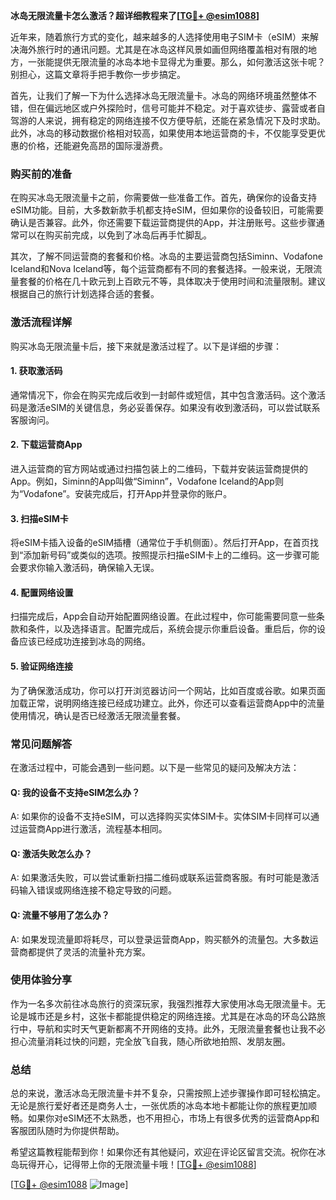 **冰岛无限流量卡怎么激活？超详细教程来了[[TG💪+ @esim1088](https://t.me/s/esim1088)]**

近年来，随着旅行方式的变化，越来越多的人选择使用电子SIM卡（eSIM）来解决海外旅行时的通讯问题。尤其是在冰岛这样风景如画但网络覆盖相对有限的地方，一张能提供无限流量的冰岛本地卡显得尤为重要。那么，如何激活这张卡呢？别担心，这篇文章将手把手教你一步步搞定。

首先，让我们了解一下为什么选择冰岛无限流量卡。冰岛的网络环境虽然整体不错，但在偏远地区或户外探险时，信号可能并不稳定。对于喜欢徒步、露营或者自驾游的人来说，拥有稳定的网络连接不仅方便导航，还能在紧急情况下及时求助。此外，冰岛的移动数据价格相对较高，如果使用本地运营商的卡，不仅能享受更优惠的价格，还能避免高昂的国际漫游费。

### **购买前的准备**
在购买冰岛无限流量卡之前，你需要做一些准备工作。首先，确保你的设备支持eSIM功能。目前，大多数新款手机都支持eSIM，但如果你的设备较旧，可能需要确认是否兼容。此外，你还需要下载运营商提供的App，并注册账号。这些步骤通常可以在购买前完成，以免到了冰岛后再手忙脚乱。

其次，了解不同运营商的套餐和价格。冰岛的主要运营商包括Siminn、Vodafone Iceland和Nova Iceland等，每个运营商都有不同的套餐选择。一般来说，无限流量套餐的价格在几十欧元到上百欧元不等，具体取决于使用时间和流量限制。建议根据自己的旅行计划选择合适的套餐。

### **激活流程详解**
购买冰岛无限流量卡后，接下来就是激活过程了。以下是详细的步骤：

#### **1. 获取激活码**
通常情况下，你会在购买完成后收到一封邮件或短信，其中包含激活码。这个激活码是激活eSIM的关键信息，务必妥善保存。如果没有收到激活码，可以尝试联系客服询问。

#### **2. 下载运营商App**
进入运营商的官方网站或通过扫描包装上的二维码，下载并安装运营商提供的App。例如，Siminn的App叫做“Siminn”，Vodafone Iceland的App则为“Vodafone”。安装完成后，打开App并登录你的账户。

#### **3. 扫描eSIM卡**
将eSIM卡插入设备的eSIM插槽（通常位于手机侧面）。然后打开App，在首页找到“添加新号码”或类似的选项。按照提示扫描eSIM卡上的二维码。这一步骤可能会要求你输入激活码，确保输入无误。

#### **4. 配置网络设置**
扫描完成后，App会自动开始配置网络设置。在此过程中，你可能需要同意一些条款和条件，以及选择语言。配置完成后，系统会提示你重启设备。重启后，你的设备应该已经成功连接到冰岛的网络。

#### **5. 验证网络连接**
为了确保激活成功，你可以打开浏览器访问一个网站，比如百度或谷歌。如果页面加载正常，说明网络连接已经成功建立。此外，你还可以查看运营商App中的流量使用情况，确认是否已经激活无限流量套餐。

### **常见问题解答**
在激活过程中，可能会遇到一些问题。以下是一些常见的疑问及解决方法：

#### **Q: 我的设备不支持eSIM怎么办？**
A: 如果你的设备不支持eSIM，可以选择购买实体SIM卡。实体SIM卡同样可以通过运营商App进行激活，流程基本相同。

#### **Q: 激活失败怎么办？**
A: 如果激活失败，可以尝试重新扫描二维码或联系运营商客服。有时可能是激活码输入错误或网络连接不稳定导致的问题。

#### **Q: 流量不够用了怎么办？**
A: 如果发现流量即将耗尽，可以登录运营商App，购买额外的流量包。大多数运营商都提供了灵活的流量补充方案。

### **使用体验分享**
作为一名多次前往冰岛旅行的资深玩家，我强烈推荐大家使用冰岛无限流量卡。无论是城市还是乡村，这张卡都能提供稳定的网络连接。尤其是在冰岛的环岛公路旅行中，导航和实时天气更新都离不开网络的支持。此外，无限流量套餐也让我不必担心流量消耗过快的问题，完全放飞自我，随心所欲地拍照、发朋友圈。

### **总结**
总的来说，激活冰岛无限流量卡并不复杂，只需按照上述步骤操作即可轻松搞定。无论是旅行爱好者还是商务人士，一张优质的冰岛本地卡都能让你的旅程更加顺畅。如果你对eSIM还不太熟悉，也不用担心，市场上有很多优秀的运营商App和客服团队随时为你提供帮助。

希望这篇教程能帮到你！如果你还有其他疑问，欢迎在评论区留言交流。祝你在冰岛玩得开心，记得带上你的无限流量卡哦！[[TG💪+ @esim1088](https://t.me/s/esim1088)] 

[[TG💪+ @esim1088](https://t.me/s/esim1088) ![Image](https://i.postimg.cc/4NQfJmqS/Snipaste-2025-05-13-00-14-12.png)]